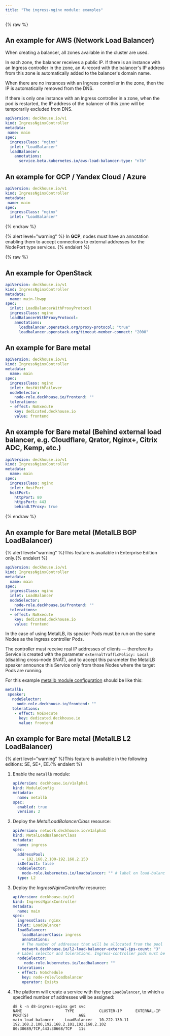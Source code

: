 ```yaml
---
title: "The ingress-nginx module: examples"
---
```


{% raw %}

## An example for AWS (Network Load Balancer)

When creating a balancer, all zones available in the cluster are used.

In each zone, the balancer receives a public IP. If there is an instance with an Ingress controller in the zone, an A-record with the balancer's IP address from this zone is automatically added to the balancer's domain name.

When there are no instances with an Ingress controller in the zone, then the IP is automatically removed from the DNS.

If there is only one instance with an Ingress controller in a zone, when the pod is restarted, the IP address of the balancer of this zone will be temporarily excluded from DNS.

```yaml
apiVersion: deckhouse.io/v1
kind: IngressNginxController
metadata:
 name: main
spec:
  ingressClass: "nginx"
  inlet: "LoadBalancer"
  loadBalancer:
    annotations:
      service.beta.kubernetes.io/aws-load-balancer-type: "nlb"
```

## An example for GCP / Yandex Cloud / Azure

```yaml
apiVersion: deckhouse.io/v1
kind: IngressNginxController
metadata:
 name: main
spec:
  ingressClass: "nginx"
  inlet: "LoadBalancer"
```

{% endraw %}

{% alert level="warning" %}
In **GCP**, nodes must have an annotation enabling them to accept connections to external addresses for the NodePort type services.
{% endalert %}

{% raw %}

## An example for OpenStack

```yaml
apiVersion: deckhouse.io/v1
kind: IngressNginxController
metadata:
  name: main-lbwpp
spec:
  inlet: LoadBalancerWithProxyProtocol
  ingressClass: nginx
  loadBalancerWithProxyProtocol:
    annotations:
      loadbalancer.openstack.org/proxy-protocol: "true"
      loadbalancer.openstack.org/timeout-member-connect: "2000"
```

## An example for Bare metal

```yaml
apiVersion: deckhouse.io/v1
kind: IngressNginxController
metadata:
  name: main
spec:
  ingressClass: nginx
  inlet: HostWithFailover
  nodeSelector:
    node-role.deckhouse.io/frontend: ""
  tolerations:
  - effect: NoExecute
    key: dedicated.deckhouse.io
    value: frontend
```

## An example for Bare metal (Behind external load balancer, e.g. Cloudflare, Qrator, Nginx+, Citrix ADC, Kemp, etc.)

```yaml
apiVersion: deckhouse.io/v1
kind: IngressNginxController
metadata:
  name: main
spec:
  ingressClass: nginx
  inlet: HostPort
  hostPort:
    httpPort: 80
    httpsPort: 443
    behindL7Proxy: true
```

{% endraw %}

## An example for Bare metal (MetalLB BGP LoadBalancer)

{% alert level="warning" %}This feature is available in Enterprise Edition only.{% endalert %}

```yaml
apiVersion: deckhouse.io/v1
kind: IngressNginxController
metadata:
  name: main
spec:
  ingressClass: nginx
  inlet: LoadBalancer
  nodeSelector:
    node-role.deckhouse.io/frontend: ""
  tolerations:
  - effect: NoExecute
    key: dedicated.deckhouse.io
    value: frontend
```

In the case of using MetalLB, its speaker Pods must be run on the same Nodes as the Ingress controller Pods.

The controller must receive real IP addresses of clients — therefore its Service is created with the parameter `externalTrafficPolicy: Local` (disabling cross–node SNAT), and to accept this parameter the MetalLB speaker announce this Service only from those Nodes where the target Pods are running.

For this example [metallb module configuration](../metallb/configuration.html) should be like this:

```yaml
metallb:
 speaker:
   nodeSelector:
     node-role.deckhouse.io/frontend: ""
   tolerations:
    - effect: NoExecute
      key: dedicated.deckhouse.io
      value: frontend
```

## An example for Bare metal (MetalLB L2 LoadBalancer)

{% alert level="warning" %}This feature is available in the following editions: SE, SE+, EE.{% endalert %}

1. Enable the `metallb` module:

   ```yaml
   apiVersion: deckhouse.io/v1alpha1
   kind: ModuleConfig
   metadata:
     name: metallb
   spec:
     enabled: true
     version: 2
   ```

1. Deploy the _MetalLoadBalancerClass_ resource:

   ```yaml
   apiVersion: network.deckhouse.io/v1alpha1
   kind: MetalLoadBalancerClass
   metadata:
     name: ingress
   spec:
     addressPool:
       - 192.168.2.100-192.168.2.150
     isDefault: false
     nodeSelector:
       node-role.kubernetes.io/loadbalancer: "" # label on load-balancing nodes
     type: L2
   ```

1. Deploy the _IngressNginxController_ resource:

   ```yaml
   apiVersion: deckhouse.io/v1
   kind: IngressNginxController
   metadata:
     name: main
   spec:
     ingressClass: nginx
     inlet: LoadBalancer
     loadBalancer:
       loadBalancerClass: ingress
       annotations:
       # The number of addresses that will be allocated from the pool declared in MetalLoadBalancerClass.
       network.deckhouse.io/l2-load-balancer-external-ips-count: "3"
     # Label selector and tolerations. Ingress-controller pods must be scheduled on same nodes as MetalLB speaker pods.
     nodeSelector:
        node-role.kubernetes.io/loadbalancer: ""
     tolerations:
     - effect: NoSchedule
       key: node-role/loadbalancer
       operator: Exists
      ```

1. The platform will create a service with the type `LoadBalancer`, to which a specified number of addresses will be assigned:

   ```shell
   d8 k -n d8-ingress-nginx get svc
   NAME                   TYPE           CLUSTER-IP      EXTERNAL-IP                                 PORT(S)                      AGE
   main-load-balancer     LoadBalancer   10.222.130.11   192.168.2.100,192.168.2.101,192.168.2.102   80:30689/TCP,443:30668/TCP   11s
   ```
